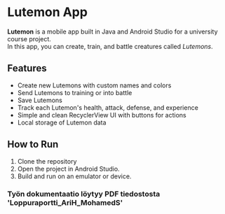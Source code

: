 # Lutemon App

**Lutemon** is a mobile app built in Java and Android Studio for a university course project.  
In this app, you can create, train, and battle creatures called *Lutemons*.

## Features

- Create new Lutemons with custom names and colors
- Send Lutemons to training or into battle
- Save Lutemons
- Track each Lutemon's health, attack, defense, and experience
- Simple and clean RecyclerView UI with buttons for actions
- Local storage of Lutemon data

## How to Run

1. Clone the repository
2. Open the project in Android Studio.
3. Build and run on an emulator or device.

### Työn dokumentaatio löytyy PDF tiedostosta 'Loppuraportti_AriH_MohamedS'
